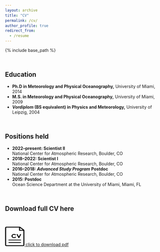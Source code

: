 ```yaml
---
layout: archive
title: "CV"
permalink: /cv/
author_profile: true
redirect_from:
  - /resume
---
```


{% include base_path %}

<style>
  .cv-download {
    margin-bottom: 30px;
  }
  h2 {
    padding-top: 30px;
  }
  em {
    font-style: italic;
  }
</style>

<h2>Education</h2>
<ul>
  <li><strong>Ph.D in Meteorology and Physical Oceanography,</strong> University of Miami, 2014</li>
  <li><strong>M.S. in Meteorology and Physical Oceanography,</strong> University of Miami, 2009</li>
  <li><strong><em>Vordiplom</em> (BS equivalent) in Physics and Meteorology,</strong> University of Leipzig, 2004</li>
</ul>

<h2>Positions held</h2>
<ul>
  <li><strong>2022–present: Scientist II</strong><br> National Center for Atmospheric Research, Boulder, CO</li>
  <li><strong>2018–2022: Scientist I</strong><br> National Center for Atmospheric Research, Boulder, CO</li>
  <li><strong>2016–2018: <em>Advanced Study Program</em> Postdoc</strong><br> National Center for Atmospheric Research, Boulder, CO</li>
  <li><strong>2015: Postdoc</strong><br> Ocean Science Department at the University of Miami, Miami, FL</li>
</ul>

<h2>Download full CV here</h2>
<div class="cv-download" style="padding-top: 30px;">
  <a href="../CV.pdf" download>
    <img src="../cv-icon.png" width="64" height="64"> 
    click to download pdf
  </a>
</div>
